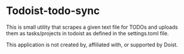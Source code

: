 # Todoist-todo-sync

This is small utility that scrapes a given text file for TODOs and uploads
them as tasks/projects in todoist as defined in the settings.toml file.

This application is not created by, affiliated with, or supported by Doist.
